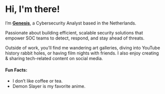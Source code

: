 <h1>Hi, I'm there!</h1>

I’m [**Genesis**](https://genesisvarelli.com/), a Cybersecurity Analyst based in the Netherlands.

Passionate about building efficient, scalable security solutions that empower SOC teams to detect, respond, and stay ahead of threats.

Outside of work, you’ll find me wandering art galleries, diving into YouTube history rabbit holes, or having film nights with friends. 
I also enjoy creating & sharing tech-related content on social media.

#### Fun Facts:

* I don’t like coffee or tea.
* Demon Slayer is my favorite anime.
